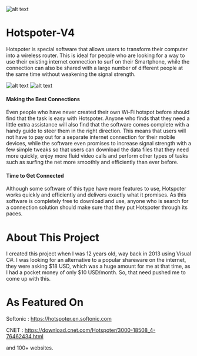 ![alt text](https://images.sftcdn.net/images/t_app-logo-l,f_auto/p/88ea9fca-9b53-11e6-8a76-00163ed833e7/678505331/undefined-logo.png)
# Hotspoter-V4
Hotspoter is special software that allows users to transform their computer into a wireless router. This is ideal for people who are looking for a way to use their existing internet connection to surf on their Smartphone, while the connection can also be shared with a large number of different people at the same time without weakening the signal strength.

![alt text](https://dl1.cbsistatic.com/i/2017/12/14/9d92fc78-cf74-4dca-be00-b0929c5a179b/5fb0cf39dd753c99288e4dd2e03e216e/8695ffbb30440a0e791346728b72637df4c322.png)
![alt text](https://dl1.cbsistatic.com/i/2017/12/14/4528787b-8888-4cc2-a82b-602c68a3bed8/7100454cb61cd97a1d6d7b4d27c7d712/7565ffbb30440a0e791346728b72637df4c334.png)

#### Making the Best Connections
Even people who have never created their own Wi-Fi hotspot before should find that the task is easy with Hotspoter. Anyone who finds that they need a little extra assistance will also find that the software comes complete with a handy guide to steer them in the right direction. This means that users will not have to pay out for a separate internet connection for their mobile devices, while the software even promises to increase signal strength with a few simple tweaks so that users can download the data files that they need more quickly, enjoy more fluid video calls and perform other types of tasks such as surfing the net more smoothly and efficiently than ever before.


#### Time to Get Connected
Although some software of this type have more features to use, Hotspoter works quickly and efficiently and delivers exactly what it promises. As this software is completely free to download and use, anyone who is search for a connection solution should make sure that they put Hotspoter through its paces.


 

# About This Project
   I created this project when I was 12 years old, way back in 2013 using Visual C#. I was looking for an alternative to a popular shareware on the internet, they were asking $18 USD, which was a huge amount for me at that time, as I had a pocket money of only $10 USD/month. So, that need pushed me to come up with this.


# As Featured On

   Softonic : https://hotspoter.en.softonic.com
   
   CNET     : https://download.cnet.com/Hotspoter/3000-18508_4-76462434.html

and 100+ websites.
